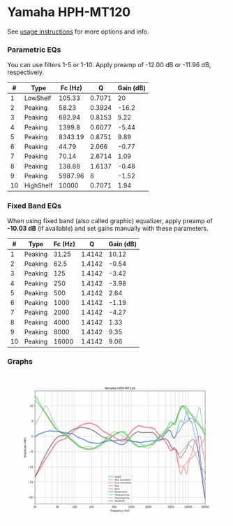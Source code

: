 # Yamaha HPH-MT120
See [usage instructions](https://github.com/jaakkopasanen/AutoEq#usage) for more options and info.

### Parametric EQs
You can use filters 1-5 or 1-10. Apply preamp of -12.00 dB or -11.96 dB, respectively.

|   # | Type      |   Fc (Hz) |      Q |   Gain (dB) |
|-----|-----------|-----------|--------|-------------|
|   1 | LowShelf  |    105.33 | 0.7071 |       20    |
|   2 | Peaking   |     58.23 | 0.3924 |      -16.2  |
|   3 | Peaking   |    682.94 | 0.8153 |        5.22 |
|   4 | Peaking   |   1399.8  | 0.6077 |       -5.44 |
|   5 | Peaking   |   8343.19 | 0.8751 |        9.89 |
|   6 | Peaking   |     44.79 | 2.066  |       -0.77 |
|   7 | Peaking   |     70.14 | 2.6714 |        1.09 |
|   8 | Peaking   |    138.88 | 1.6137 |       -0.48 |
|   9 | Peaking   |   5987.96 | 6      |       -1.52 |
|  10 | HighShelf |  10000    | 0.7071 |        1.94 |

### Fixed Band EQs
When using fixed band (also called graphic) equalizer, apply preamp of **-10.03 dB** (if available) and set gains manually with these parameters.

|   # | Type    |   Fc (Hz) |      Q |   Gain (dB) |
|-----|---------|-----------|--------|-------------|
|   1 | Peaking |     31.25 | 1.4142 |       10.12 |
|   2 | Peaking |     62.5  | 1.4142 |       -0.54 |
|   3 | Peaking |    125    | 1.4142 |       -3.42 |
|   4 | Peaking |    250    | 1.4142 |       -3.98 |
|   5 | Peaking |    500    | 1.4142 |        2.64 |
|   6 | Peaking |   1000    | 1.4142 |       -1.19 |
|   7 | Peaking |   2000    | 1.4142 |       -4.27 |
|   8 | Peaking |   4000    | 1.4142 |        1.33 |
|   9 | Peaking |   8000    | 1.4142 |        9.35 |
|  10 | Peaking |  16000    | 1.4142 |        9.06 |

### Graphs
![](./Yamaha%20HPH-MT120.png)
